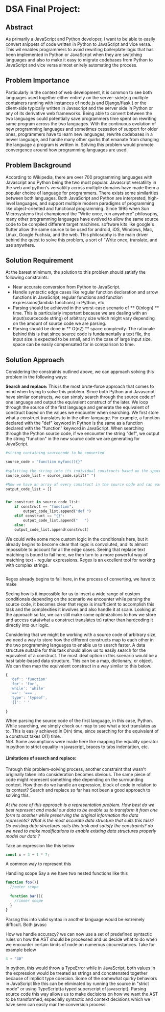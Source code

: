 # **DSA Final Project:** 

##                                               Abstract
As primarily a JavaScript and Python developer, I want to be able to easily convert snippets of code written in Python to JavaScript and vice versa. This wil enables programmers to avoid rewriting boilerplate logic that has been implemented in Python or JavaScript when they are switching languages and also to make it easy to migrate codebases from Python to JavaScript and vice versa almost enirely automating the process. 

##                                       Problem Importance
  Particularly in the context of web development, it is common to see both languages used together either entirely on the server-side(e.g multiple containers running with instances of node.js and Django/flask ) or the client-side typically written in Javascript and the server side in Python or any of its derivative web frameworks. Being able to convert between the two languages could potentially save programmers time spent on rewriting same program across the two languages. With the continuous evolution of new programming languages and sometimes cessation of support for older ones, programmers have to learn new languages, rewrite codebases in a newer language, and handle many other quirks that emanate from changing the language a program is written in. Solving this problem would promote convergence around how programming languages are used.


##                                           Problem Background

According to Wikipedia, there are over 700 programming languages with Javascript and Python being the two most popular. Javascript versatility in the web and python's versatility across multiple domains have made them a popular choice of language for programmers. There exists some similarities between both languages. Both JavaScript and Python are interpreted, high-level languages, and support multiple modern paradigms of programming like object-oriented and functional programming. Since 1995 when Sun Microsystems first championed the "Write once, run anywhere" philosophy, many other programming languages have evolved to allow the same source code to be compiled different target machines. software kits like google's flutter allow the same source to be used for android, iOS, Windows, Mac, Linux, Google Fuchsia, and the web. This philosophy is the main driver behind the quest to solve this problem, a sort of "Write once, translate, and use anywhere. 


##                                   Solution Requirement
At the barest minimum, the solution to this problem should satisfy the following constraints:
* Near accurate conversion from Python to JavaScript.
* Handle syntactic edge cases like regular function declaration and arrow functions in JavaScript, regular functions and function expressions(lambda functions) in Python, etc
* Parsing should be achieved in the worst-case scenario of ** O(nlogn) ** time. This is particularly important because we are dealing with an input(sourcecode string) of arbitrary size which might vary depending on the amount of source code we are parsing. 
* Parsing should be done in ** O(n2) ** space complexity. The rationale behind this is that since source code is fundamentally a text file, the input size is expected to be small, and in the case of large input size, space can be easily compensated for in comparison to time. 


##                                                   Solution Approach                      
Considering the constraints outlined above, we can approach solving this problem in the following ways:


**Search and replace:** This is the most brute-force approach that comes to mind when trying to solve this problem. Since both Python and Javascript have similar constructs, we can simply search through the source code of one language and output the equivalent construct of the later. We loop through the source of the first language and generate the equivalent of construct based on the values we encounter when searching. We first store what a construct translates to in the other language. For example, a function declared with the "def" keyword in Python is the same as a function declared with the "function" keyword in JavaScript. When searching through the Python source code, if we encounter the string "def", we output the string "function" in the new source code we are generating for JavaScript.  
```python
#string containing sourcecode to be converted

source_code = "function myfunc(){}"
               
#splitting the string into its individual constructs based on the space delimiter
source_code_list = source_code.split(" ")

#Now we have an array of every construct in the source code and can easily
output_code_list = []


for construct in source_code_list:
    if construct == "function":
        output_code_list.append("def ")      
    elif construct == "{}":
        output_code_list.append("   ")
    else:
    output_code_list.append(construct)
```

We could write some more custom logic in the conditionals here, but it already begins to become clear that logic is convoluted, and its almost impossible to account for all the edge cases. Seeing that replace text matching is bound to fail here, we then turn to a more powerful way of matching text - regular expressions.   Regex is an excellent tool for working with complex strings. 
```
```
Regex already begins to fail here, in the process of converting, we have to make 

Seeing how is it impossible for us to insert a wide range of custom conditionals depending on the scenario we encounter while parsing the source code, it becomes clear that regex is insufficient to accomplish this task and the complexities it involves and also handle it at scale. Looking at the approach so far, we can still make some optimizations to how we store and access data(what a construct translates to) rather than hardcoding it directly into our logic. 

Considering that we might be working with a source code of arbitrary size, we need a way to store how the different constructs map to each other in the two programming languages to enable us to search faster. A data structure suitable for this task should allow us to easily search for the equivalent of a construct. The most ideal option in this scenario would be a hast table-based data structure. This can be a map, dictionary, or object. We can then map the equivalent construct in a way similar to this below.

```javascript
{
  'def': 'function'
  'for': 'for',
  'while': 'while'
  '==': '===',
  'type': 'typeof',
  '{}': ' '
  
}
```
When parsing the source code of the first language, in this case, Python. While searching, we simply check our map to see what a text translates as to. This is easily achieved in O(n) time, since searching for the equivalent of a construct takes O(1) time.  
N/B: Some assumptions were made here like mapping the equality operator in python to strict equality in javascript, braces to tabs indentation, etc. 

#### Limitations of search and replace: 
Through this problem-solving process, another constraint that wasn't originally taken into consideration becomes obvious. The same piece of code might represent something else depending on the surrounding context. How then do we handle an expression, block of code in relation to its context? Search and replace so far has not been a good approach to solving this. 




*At the core of this approach is a representation problem. How best do we best represent and model our data to be enable us to transform it from one form to another while preserving the original information the data represents? What is the most accurate data structure that suits this task? Do existing data structures suits this task and satisfy the constraints? do we need to make modifications to enable existing data structures properly model our data ?*









Take an expression like this below
```javascript
const x = 3 + 1 * 7;
```
A common way to represent this  


Handling scope
Say a we have two nested functions like this

```javascript
function foo(){
  //outer scope
  
  function bar(){
    //inner scope
  }
}
```
Parsng this into valid syntax in another language would be extremely difficult. Both javasc

How we handle accuracy? we can now use a set of predefined syntactic rules on how the AST should be processed and us decide what to do when we encounter certain kinds of node on numerous circumstances. Take for example below
```python
4 + "30"
```
In python, this would throw a TypeError while in JavaScript, both values in the expression would be treated as strings and concatenated together because of implicit type coercion. Some of the somewhat quirky behaviors in JavaScript like this can be eliminated by running the source in "strict mode" or using TypeScript(a typed superscript of javascript). Parsing source code this way allows us to make decisions on how we want the AST to be transformed, especially syntactic and context decisions which we have seen can easily mar the conversion process. 
